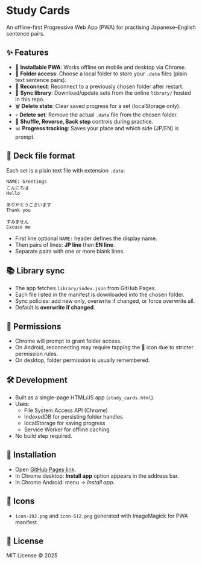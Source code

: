 # Study Cards

An offline-first Progressive Web App (PWA) for practising Japanese–English sentence pairs.

## ✨ Features
- 📱 **Installable PWA**: Works offline on mobile and desktop via Chrome.
- 📂 **Folder access**: Choose a local folder to store your `.data` files (plain text sentence pairs).
- 🔌 **Reconnect**: Reconnect to a previously chosen folder after restart.
- 🔄 **Sync library**: Download/update sets from the online `library/` hosted in this repo.
- 🗑 **Delete state**: Clear saved progress for a set (localStorage only).
- 💀 **Delete set**: Remove the actual `.data` file from the chosen folder.
- 🔀 **Shuffle, Reverse, Back step** controls during practice.
- 📊 **Progress tracking**: Saves your place and which side (JP/EN) is prompt.

## 📝 Deck file format
Each set is a plain text file with extension `.data`:

```text
NAME: Greetings
こんにちは
Hello

ありがとうございます
Thank you

すみません
Excuse me
```

- First line optional `NAME:` header defines the display name.
- Then pairs of lines: **JP line** then **EN line**.
- Separate pairs with one or more blank lines.

## 📚 Library sync
- The app fetches `library/index.json` from GitHub Pages.
- Each file listed in the manifest is downloaded into the chosen folder.
- Sync policies: add new only, overwrite if changed, or force overwrite all.
- Default is **overwrite if changed**.

## 🔐 Permissions
- Chrome will prompt to grant folder access.
- On Android, reconnecting may require tapping the 🔌 icon due to stricter permission rules.
- On desktop, folder permission is usually remembered.

## 🛠 Development
- Built as a single-page HTML/JS app (`study_cards.html`).
- Uses:
  - File System Access API (Chrome)
  - IndexedDB for persisting folder handles
  - localStorage for saving progress
  - Service Worker for offline caching
- No build step required.

## 🚀 Installation
- Open [GitHub Pages link](https://darrell-plant.github.io/study-cards/).
- In Chrome desktop: **Install app** option appears in the address bar.
- In Chrome Android: menu → *Install app*.

## 🎨 Icons
- `icon-192.png` and `icon-512.png` generated with ImageMagick for PWA manifest.

## 📄 License
MIT License © 2025